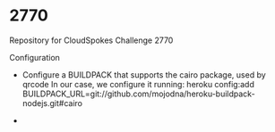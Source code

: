 2770
====

Repository for CloudSpokes Challenge 2770

Configuration

- Configure a BUILDPACK that supports the cairo package, used by qrcode
  In our case, we configure it running:
  heroku config:add BUILDPACK_URL=git://github.com/mojodna/heroku-buildpack-nodejs.git#cairo

- 